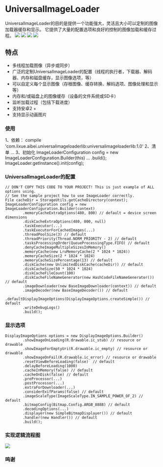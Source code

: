  
UniversalImageLoader
====================
  UniversalImageLoader的目的是提供一个功能强大，灵活且大小可以定制的图像加载器缓存和显示。
  它提供了大量的配置选项和良好的控制的图像加载和缓存过程。
 ![](https://github.com/heavenxue/UniversalImageLoader/raw/master/doc/grid.png)
 ![](https://github.com/heavenxue/UniversalImageLoader/raw/master/doc/list.png)
 ![](https://github.com/heavenxue/UniversalImageLoader/raw/master/doc/show.png)
 ![](https://github.com/heavenxue/UniversalImageLoader/raw/master/doc/show2.png)
  
特点
---
  * 多线程加载图像（异步或同步）
  * 广泛的定制UniversalImageLoader的配置（线程的执行者，下载器、解码器、内存和磁盘缓存，显示图像选项，等）
  * 可以自定义每个显示图像（存根图像、缓存转换、解码选项、图像处理和显示等）
  * 内存和/或磁盘上的图像缓存（设备的文件系统或SD卡）
  * 监听加载过程（包括下载进度）
  * 支持安卓2 +
  * 支持显示动画图片
    
### 使用
  1、依赖：
    compile 'com.lixue.aibei.universalimageloaderlib:universalimageloaderlib:1.0'
  2、清单
    <manifest>
        <!-- Include following permission if you load images from Internet -->
        <uses-permission android:name="android.permission.INTERNET" />
        <!-- Include following permission if you want to cache images on SD card -->
        <uses-permission android:name="android.permission.WRITE_EXTERNAL_STORAGE" />
        ...
    </manifest>
  3、初始化
     ImageLoaderConfiguration config = new ImageLoaderConfiguration.Builder(this)
                ...
                .build();
            ImageLoader.getInstance().init(config);

### UniversalImageLoader的配置

    // DON'T COPY THIS CODE TO YOUR PROJECT! This is just example of ALL options using.
    // See the sample project how to use ImageLoader correctly.
    File cacheDir = StorageUtils.getCacheDirectory(context);
    ImageLoaderConfiguration config = new ImageLoaderConfiguration.Builder(context)
            .memoryCacheExtraOptions(480, 800) // default = device screen dimensions
            .diskCacheExtraOptions(480, 800, null)
            .taskExecutor(...)
            .taskExecutorForCachedImages(...)
            .threadPoolSize(3) // default
            .threadPriority(Thread.NORM_PRIORITY - 2) // default
            .tasksProcessingOrder(QueueProcessingType.FIFO) // default
            .denyCacheImageMultipleSizesInMemory()
            .memoryCache(new LruMemoryCache(2 * 1024 * 1024))
            .memoryCacheSize(2 * 1024 * 1024)
            .memoryCacheSizePercentage(13) // default
            .diskCache(new UnlimitedDiskCache(cacheDir)) // default
            .diskCacheSize(50 * 1024 * 1024)
            .diskCacheFileCount(100)
            .diskCacheFileNameGenerator(new HashCodeFileNameGenerator()) // default
            .imageDownloader(new BaseImageDownloader(context)) // default
            .imageDecoder(new BaseImageDecoder()) // default
            .defaultDisplayImageOptions(DisplayImageOptions.createSimple()) // default
            .writeDebugLogs()
            .build();

### 显示选项

    DisplayImageOptions options = new DisplayImageOptions.Builder()
            .showImageOnLoading(R.drawable.ic_stub) // resource or drawable
            .showImageForEmptyUri(R.drawable.ic_empty) // resource or drawable
            .showImageOnFail(R.drawable.ic_error) // resource or drawable
            .resetViewBeforeLoading(false)  // default
            .delayBeforeLoading(1000)
            .cacheInMemory(false) // default
            .cacheOnDisk(false) // default
            .preProcessor(...)
            .postProcessor(...)
            .extraForDownloader(...)
            .considerExifParams(false) // default
            .imageScaleType(ImageScaleType.IN_SAMPLE_POWER_OF_2) // default
            .bitmapConfig(Bitmap.Config.ARGB_8888) // default
            .decodingOptions(...)
            .displayer(new SimpleBitmapDisplayer()) // default
            .handler(new Handler()) // default
            .build();
        
### 实现逻辑流程图
![](https://github.com/heavenxue/UniversalImageLoader/raw/master/doc/UIL_Flow.png)

### 鸣谢
[](https://github.com/nostra13/Android-Universal-Image-Loader)<br />
   